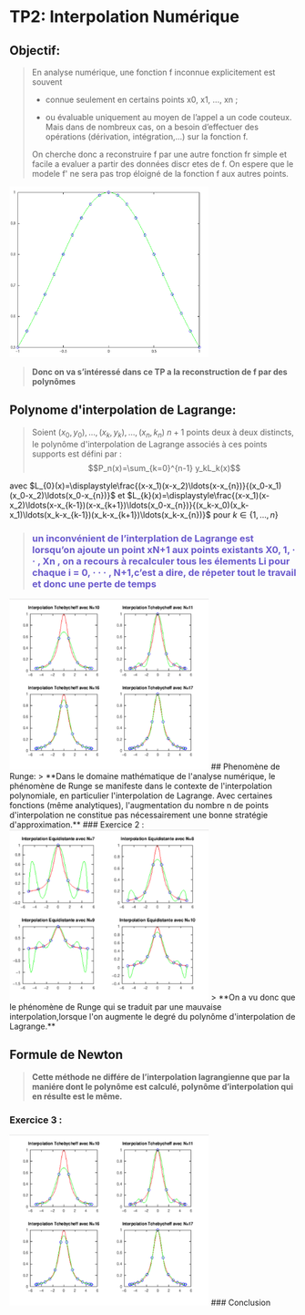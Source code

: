 # TP2: Interpolation Numérique
>
>
## Objectif:
> En analyse numérique, une fonction f inconnue explicitement est souvent
>
> * connue seulement en certains points x0, x1, ..., xn ;
>
> * ou évaluable uniquement au moyen de l’appel a un code couteux.
> Mais dans de nombreux cas, on a besoin d’effectuer des opérations (dérivation, intégration,...) sur la fonction f.
> 
> On cherche donc a reconstruire f par une autre fonction fr simple et facile a evaluer a partir
> des données discr etes de f. On espere que le modele f' ne sera pas trop éloigné de la fonction f aux autres points.
> 
<img src="Inter.PNG"  style="width:350px;height:300px;margin-left: auto;margin-right: auto;"/>


> **Donc on va s’intéressé dans ce TP a la reconstruction de f par des polynômes**
>
## Polynome d'interpolation de Lagrange: 
> Soient $(x_0,y_0), \ldots,(x_k,y_k),\ldots ,(x_n,k_n)$ $n+1$ points deux à deux distincts, le polynôme d'interpolation de Lagrange associés à ces points supports est défini par :
> $$P_n(x)=\sum_{k=0}^{n-1} y_kL_k(x)$$

avec $L_{0}(x)=\displaystyle\frac{(x-x_1)(x-x_2)\ldots(x-x_{n})}{(x_0-x_1)(x_0-x_2)\ldots(x_0-x_{n})}$ et $L_{k}(x)=\displaystyle\frac{(x-x_1)(x-x_2)\ldots(x-x_{k-1})(x-x_{k+1})\ldots(x_0-x_{n})}{(x_k-x_0)(x_k-x_1)\ldots(x_k-x_{k-1})(x_k-x_{k+1})\ldots(x_k-x_{n})}$ pour $k\in \{1,\ldots,n\}$
>
>
> <h3 style="color:SlateBlue;"> un inconvénient de l’interplation de Lagrange est lorsqu’on ajoute un point xN+1 aux points existants X0, 1, · ·  
>, Xn , on a recours à recalculer tous les élements Li pour chaque i = 0, · · · , N+1,c’est a dire, de répeter tout le travail et donc une perte 
>de temps</h3> 

<img src="tche.PNG"  style="width:350px;height:300px;margin-left: auto;margin-right: auto;"/>
## Phenomène de Runge:
> **Dans le domaine mathématique de l'analyse numérique, le phénomène de Runge se manifeste dans le contexte de l'interpolation polynomiale, en particulier l'interpolation de Lagrange. Avec certaines fonctions (même analytiques), l'augmentation du nombre n de points d'interpolation ne constitue pas nécessairement une bonne stratégie d'approximation.**
### Exercice 2 :

<img src="equi.PNG"  style="width:350px;height:300px;margin-left: auto;margin-right: auto;"/>
> **On a vu donc que le phénomène de Runge qui se traduit par une mauvaise interpolation,lorsque l'on augmente le degré du polynôme d'interpolation de Lagrange.**

## Formule de Newton 

> **Cette méthode ne différe de l’interpolation lagrangienne que par la maniére dont le polynôme est calculé, polynôme d’interpolation qui en résulte est le même.**

### Exercice 3 :

<img src="tche.PNG"  style="width:350px;height:300px;margin-left: auto;margin-right: auto;"/>
### Conclusion 
